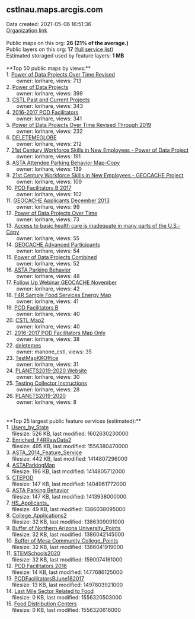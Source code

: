 <h2>cstlnau.maps.arcgis.com</h2> Data created: 2021-05-06 16:51:36 <br /><a target='new' href='https://cstlnau.maps.arcgis.com'>Organization link</a><br /><br />Public maps on this org: <b>26 (21% of the average.)</b><br />Public layers on this org: <b>17 </b>(<a target='new' href='https://services.arcgis.com/C5dMV7Ju1SgmJNno/ArcGIS/rest/services'>full service list</a>)<br />Estimated storaged used by feature layers: <b>1 MB</b><br /><br />**Top 50 public maps by views:**<br />  1. <a target='new' href='https://www.arcgis.com/home/item.html?id=f40db97cc480438c9b5f25bfcdef536d'>Power of Data Projects Over Time Revised</a> <br />  &nbsp;&nbsp;&nbsp;&nbsp; &nbsp;&nbsp;owner: lorihare, views: 713<br />  2. <a target='new' href='https://www.arcgis.com/home/item.html?id=525956bc2a454f1c8a9d4be340da9916'>Power of Data Projects</a> <br />  &nbsp;&nbsp;&nbsp;&nbsp; &nbsp;&nbsp;owner: lorihare, views: 399<br />  3. <a target='new' href='https://www.arcgis.com/home/item.html?id=59133e1a5ba94e21bdbda00d9f1350bf'>CSTL Past and Current Projects</a> <br />  &nbsp;&nbsp;&nbsp;&nbsp; &nbsp;&nbsp;owner: lorihare, views: 343<br />  4. <a target='new' href='https://www.arcgis.com/home/item.html?id=302675f21a5b43518d706a24cbb0f1ef'>2016-2017 POD Facilitators</a> <br />  &nbsp;&nbsp;&nbsp;&nbsp; &nbsp;&nbsp;owner: lorihare, views: 341<br />  5. <a target='new' href='https://www.arcgis.com/home/item.html?id=6629ca6609eb4b33b61734a4c56a77ef'>Power of Data Projects Over Time Revised Through 2019</a> <br />  &nbsp;&nbsp;&nbsp;&nbsp; &nbsp;&nbsp;owner: lorihare, views: 232<br />  6. <a target='new' href='https://www.arcgis.com/home/item.html?id=593cc43bdc0b47088e417691d189ac30'>DELETEMEGLOBE</a> <br />  &nbsp;&nbsp;&nbsp;&nbsp; &nbsp;&nbsp;owner: lorihare, views: 212<br />  7. <a target='new' href='https://www.arcgis.com/home/item.html?id=13406e94a9504ee0b94ff3170004df90'>21st Century Workforce Skills in New Employees - Power of Data Project</a> <br />  &nbsp;&nbsp;&nbsp;&nbsp; &nbsp;&nbsp;owner: lorihare, views: 191<br />  8. <a target='new' href='https://www.arcgis.com/home/item.html?id=8ca02d2f939d46b78feac131c9bcbd20'>ASTA Attendee Parking Behavior Map-Copy</a> <br />  &nbsp;&nbsp;&nbsp;&nbsp; &nbsp;&nbsp;owner: lorihare, views: 139<br />  9. <a target='new' href='https://www.arcgis.com/home/item.html?id=13d0d6bc910e4398ae831cb879285720'>21st Century Workforce Skills in New Employees - GEOCACHE Project</a> <br />  &nbsp;&nbsp;&nbsp;&nbsp; &nbsp;&nbsp;owner: lorihare, views: 109<br />  10. <a target='new' href='https://www.arcgis.com/home/item.html?id=2fbd100e1036445ea6155fa77fde36f7'>POD Facilitators B 2017</a> <br />  &nbsp;&nbsp;&nbsp;&nbsp; &nbsp;&nbsp;owner: lorihare, views: 102<br />  11. <a target='new' href='https://www.arcgis.com/home/item.html?id=43be37fc55c84fdaad7a8a7c500ca246'>GEOCACHE Applicants December 2013</a> <br />  &nbsp;&nbsp;&nbsp;&nbsp; &nbsp;&nbsp;owner: lorihare, views: 99<br />  12. <a target='new' href='https://www.arcgis.com/home/item.html?id=0505ef2d5c894a448659425f653f68ae'>Power of Data Projects Over Time</a> <br />  &nbsp;&nbsp;&nbsp;&nbsp; &nbsp;&nbsp;owner: lorihare, views: 73<br />  13. <a target='new' href='https://www.arcgis.com/home/item.html?id=4e49fb9bc0cd4c47bf19273617c67772'>Access to basic health care is inadequate in many parts of the U.S.-Copy</a> <br />  &nbsp;&nbsp;&nbsp;&nbsp; &nbsp;&nbsp;owner: lorihare, views: 55<br />  14. <a target='new' href='https://www.arcgis.com/home/item.html?id=e18f3885d6f84c5c8ed7711552a146e4'>GEOCACHE Advanced Participants</a> <br />  &nbsp;&nbsp;&nbsp;&nbsp; &nbsp;&nbsp;owner: lorihare, views: 54<br />  15. <a target='new' href='https://www.arcgis.com/home/item.html?id=44c3430e95924a8ba7d6061dcb3382f5'>Power of Data Projects Combined</a> <br />  &nbsp;&nbsp;&nbsp;&nbsp; &nbsp;&nbsp;owner: lorihare, views: 52<br />  16. <a target='new' href='https://www.arcgis.com/home/item.html?id=ae0f3c7bd5d24a9399ccef101f082831'>ASTA Parking Behavior</a> <br />  &nbsp;&nbsp;&nbsp;&nbsp; &nbsp;&nbsp;owner: lorihare, views: 48<br />  17. <a target='new' href='https://www.arcgis.com/home/item.html?id=855c6a1796b64d838ceeeff5df810c5b'>Follow Up Webinar GEOCACHE November</a> <br />  &nbsp;&nbsp;&nbsp;&nbsp; &nbsp;&nbsp;owner: lorihare, views: 42<br />  18. <a target='new' href='https://www.arcgis.com/home/item.html?id=08ba1c75031f4b3ab94b2e1c9f2bd615'>F4R Sample Food Services Energy Map</a> <br />  &nbsp;&nbsp;&nbsp;&nbsp; &nbsp;&nbsp;owner: lorihare, views: 41<br />  19. <a target='new' href='https://www.arcgis.com/home/item.html?id=044d370719c14156b881fdceaad14a0e'>POD Facilitators B</a> <br />  &nbsp;&nbsp;&nbsp;&nbsp; &nbsp;&nbsp;owner: lorihare, views: 40<br />  20. <a target='new' href='https://www.arcgis.com/home/item.html?id=34c5b88091e34b729d1fed8e95a39eb9'>CSTL Map2</a> <br />  &nbsp;&nbsp;&nbsp;&nbsp; &nbsp;&nbsp;owner: lorihare, views: 40<br />  21. <a target='new' href='https://www.arcgis.com/home/item.html?id=c24fc92b863f4bb7b87afa898801e068'>2016-2017 POD Facilitators Map Only</a> <br />  &nbsp;&nbsp;&nbsp;&nbsp; &nbsp;&nbsp;owner: lorihare, views: 38<br />  22. <a target='new' href='https://www.arcgis.com/home/item.html?id=bd69051933a74ede8552177a3523eb5e'>deletemes</a> <br />  &nbsp;&nbsp;&nbsp;&nbsp; &nbsp;&nbsp;owner: manone_cstl, views: 35<br />  23. <a target='new' href='https://www.arcgis.com/home/item.html?id=d2a716c4455c446c8a41414ac5be4729'>TestMapKKOffice</a> <br />  &nbsp;&nbsp;&nbsp;&nbsp; &nbsp;&nbsp;owner: lorihare, views: 31<br />  24. <a target='new' href='https://www.arcgis.com/home/item.html?id=c48cd77721cc431d838e12aab39c7233'>PLANETS2019-2020 Website</a> <br />  &nbsp;&nbsp;&nbsp;&nbsp; &nbsp;&nbsp;owner: lorihare, views: 30<br />  25. <a target='new' href='https://www.arcgis.com/home/item.html?id=7a53c3459a7e4e8da22742d3f4e7cd4c'>Testing Collector Instructions</a> <br />  &nbsp;&nbsp;&nbsp;&nbsp; &nbsp;&nbsp;owner: lorihare, views: 28<br />  26. <a target='new' href='https://www.arcgis.com/home/item.html?id=fcfafed4542e4fc3ba9cc25e331fb002'>PLANETS2019-2020</a> <br />  &nbsp;&nbsp;&nbsp;&nbsp; &nbsp;&nbsp;owner: lorihare, views: 8<br /><br /><br />**Top 25 largest public feature services (estimated):**<br /> 1. <a target='new' href='https://www.arcgis.com/home/item.html?id=979b22a7497c4613b7948aefd31e16d9'>Users_by_State</a><br /> &nbsp;&nbsp;&nbsp;&nbsp;filesize: 526 KB, last modified: 1602630230000<br /> 2. <a target='new' href='https://www.arcgis.com/home/item.html?id=6895f97dbc9442a081dea886663e5ee9'>Enriched_F4RRawData2</a><br /> &nbsp;&nbsp;&nbsp;&nbsp;filesize: 495 KB, last modified: 1556380470000<br /> 3. <a target='new' href='https://www.arcgis.com/home/item.html?id=ee8188ba85024f3abce8dddd93dea809'>ASTA_2014_Feature_Service</a><br /> &nbsp;&nbsp;&nbsp;&nbsp;filesize: 442 KB, last modified: 1414807296000<br /> 4. <a target='new' href='https://www.arcgis.com/home/item.html?id=20fd099419f44fabad72aa55a5244289'>ASTAParkingMap</a><br /> &nbsp;&nbsp;&nbsp;&nbsp;filesize: 196 KB, last modified: 1414805712000<br /> 5. <a target='new' href='https://www.arcgis.com/home/item.html?id=5099ce74f5ac41818c1fbde79c4db945'>CTEPOD</a><br /> &nbsp;&nbsp;&nbsp;&nbsp;filesize: 147 KB, last modified: 1404961772000<br /> 6. <a target='new' href='https://www.arcgis.com/home/item.html?id=0c11bbf3e5fc45d79cc6504e95667648'>ASTA Parking Behavior</a><br /> &nbsp;&nbsp;&nbsp;&nbsp;filesize: 147 KB, last modified: 1413938000000<br /> 7. <a target='new' href='https://www.arcgis.com/home/item.html?id=1a19ca325c314039b7508fe3696cc999'>HS_Applicants_</a><br /> &nbsp;&nbsp;&nbsp;&nbsp;filesize: 49 KB, last modified: 1386038095000<br /> 8. <a target='new' href='https://www.arcgis.com/home/item.html?id=6f9d087ef48546caa1b4a3bbc86870d7'>College_Applications2</a><br /> &nbsp;&nbsp;&nbsp;&nbsp;filesize: 32 KB, last modified: 1386309091000<br /> 9. <a target='new' href='https://www.arcgis.com/home/item.html?id=3401afb352ae4abda6c3f4dc885381ee'>Buffer of Northern Arizona University_Points</a><br /> &nbsp;&nbsp;&nbsp;&nbsp;filesize: 32 KB, last modified: 1386042145000<br /> 10. <a target='new' href='https://www.arcgis.com/home/item.html?id=50d1355fc4b045b386c6521a23af2390'>Buffer of Mesa Community College_Points</a><br /> &nbsp;&nbsp;&nbsp;&nbsp;filesize: 32 KB, last modified: 1386041919000<br /> 11. <a target='new' href='https://www.arcgis.com/home/item.html?id=343026459270477384e1b91a8ba2b6e6'>STEMSchools2020</a><br /> &nbsp;&nbsp;&nbsp;&nbsp;filesize: 32 KB, last modified: 1590074161000<br /> 12. <a target='new' href='https://www.arcgis.com/home/item.html?id=738bb5831c3f48418f3384ffea3d77e4'>POD Facilitators 2016</a><br /> &nbsp;&nbsp;&nbsp;&nbsp;filesize: 14 KB, last modified: 1477686125000<br /> 13. <a target='new' href='https://www.arcgis.com/home/item.html?id=0da5ef6e5a9b40d7a8b4e4669e64b433'>PODFacilitatorsBJune182017</a><br /> &nbsp;&nbsp;&nbsp;&nbsp;filesize: 13 KB, last modified: 1497803921000<br /> 14. <a target='new' href='https://www.arcgis.com/home/item.html?id=d8595b9fa8604b10b68db452c5b011b0'>Last Mile Sector Related to Food</a><br /> &nbsp;&nbsp;&nbsp;&nbsp;filesize: 0 KB, last modified: 1556320503000<br /> 15. <a target='new' href='https://www.arcgis.com/home/item.html?id=06258835ea3a43c092aad7fd47e82631'>Food Distribution Centers</a><br /> &nbsp;&nbsp;&nbsp;&nbsp;filesize: 0 KB, last modified: 1556320616000<br />